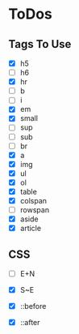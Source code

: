 # ToDos

## Tags To Use

- [x] h5
- [ ] h6
- [x] hr
- [ ] b
- [ ] i
- [x] em
- [x] small
- [ ] sup
- [ ] sub
- [ ] br
- [x] a
- [x] img
- [x] ul
- [x] ol
- [x] table
- [x] colspan
- [ ] rowspan
- [x] aside
- [x] article

## CSS

- [ ] E+N
- [x] S~E
- [x] ::before
- [x] ::after


